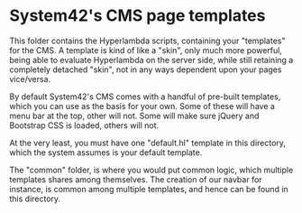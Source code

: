 System42's CMS page templates
========

This folder contains the Hyperlambda scripts, containing your "templates" for the CMS. A template is kind of like a "skin", only much
more powerful, being able to evaluate Hyperlambda on the server side, while still retaining a completely detached "skin", not in
any ways dependent upon your pages vice/versa.

By default System42's CMS comes with a handful of pre-built templates, which you can use as the basis for your own. Some of these
will have a menu bar at the top, other will not. Some will make sure jQuery and Bootstrap CSS is loaded, others will not.

At the very least, you must have one "default.hl" template in this directory, which the system assumes is your default template.

The "common" folder, is where you would put common logic, which multiple templates shares among themselves. The creation of our
navbar for instance, is common among multiple templates, and hence can be found in this directory.


